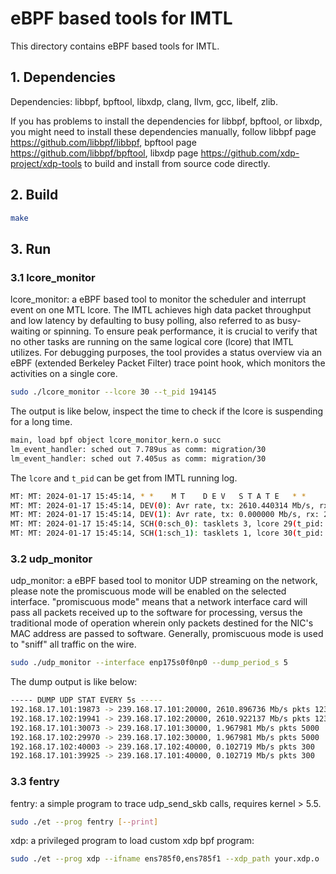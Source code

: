 # eBPF based tools for IMTL

This directory contains eBPF based tools for IMTL.

## 1. Dependencies

Dependencies: libbpf, bpftool, libxdp, clang, llvm, gcc, libelf, zlib.

If you has problems to install the dependencies for libbpf, bpftool, or libxdp, you might need to install these dependencies manually, follow libbpf page <https://github.com/libbpf/libbpf>, bpftool page <https://github.com/libbpf/bpftool>, libxdp page <https://github.com/xdp-project/xdp-tools> to build and install from source code directly.

## 2. Build

```bash
make
```

## 3. Run

### 3.1 lcore_monitor

lcore_monitor: a eBPF based tool to monitor the scheduler and interrupt event on one MTL lcore. The IMTL achieves high data packet throughput and low latency by defaulting to busy polling, also referred to as busy-waiting or spinning.
To ensure peak performance, it is crucial to verify that no other tasks are running on the same logical core (lcore) that IMTL utilizes. For debugging purposes, the tool provides a status overview via an eBPF (extended Berkeley Packet Filter) trace point hook, which monitors the activities on a single core.

```bash
sudo ./lcore_monitor --lcore 30 --t_pid 194145
```

The output is like below, inspect the time to check if the lcore is suspending for a long time.

```bash
main, load bpf object lcore_monitor_kern.o succ
lm_event_handler: sched out 7.789us as comm: migration/30
lm_event_handler: sched out 7.405us as comm: migration/30
```

The `lcore` and `t_pid` can be get from IMTL running log.

```bash
MT: MT: 2024-01-17 15:45:14, * *    M T    D E V   S T A T E   * *
MT: MT: 2024-01-17 15:45:14, DEV(0): Avr rate, tx: 2610.440314 Mb/s, rx: 0.000278 Mb/s, pkts, tx: 2465879, rx: 6
MT: MT: 2024-01-17 15:45:14, DEV(1): Avr rate, tx: 0.000000 Mb/s, rx: 2602.470600 Mb/s, pkts, tx: 0, rx: 2465811
MT: MT: 2024-01-17 15:45:14, SCH(0:sch_0): tasklets 3, lcore 29(t_pid: 190637), avg loop 105 ns
MT: MT: 2024-01-17 15:45:14, SCH(1:sch_1): tasklets 1, lcore 30(t_pid: 190638), avg loop 45 ns
```

### 3.2 udp_monitor

udp_monitor: a eBPF based tool to monitor UDP streaming on the network, please note the promiscuous mode will be enabled on the selected interface.
"promiscuous mode" means that a network interface card will pass all packets received up to the software for processing, versus the traditional mode of operation wherein only packets destined for the NIC's MAC address are passed to software. Generally, promiscuous mode is used to "sniff" all traffic on the wire.

```bash
sudo ./udp_monitor --interface enp175s0f0np0 --dump_period_s 5
```

The dump output is like below:

```bash
----- DUMP UDP STAT EVERY 5s -----
192.168.17.101:19873 -> 239.168.17.101:20000, 2610.896736 Mb/s pkts 1233168
192.168.17.102:19941 -> 239.168.17.102:20000, 2610.922137 Mb/s pkts 1233180
192.168.17.101:30073 -> 239.168.17.101:30000, 1.967981 Mb/s pkts 5000
192.168.17.102:29970 -> 239.168.17.102:30000, 1.967981 Mb/s pkts 5000
192.168.17.102:40003 -> 239.168.17.102:40000, 0.102719 Mb/s pkts 300
192.168.17.101:39925 -> 239.168.17.101:40000, 0.102719 Mb/s pkts 300
```

### 3.3 fentry

fentry: a simple program to trace udp_send_skb calls, requires kernel > 5.5.

```bash
sudo ./et --prog fentry [--print]
```

xdp: a privileged program to load custom xdp bpf program:

```bash
sudo ./et --prog xdp --ifname ens785f0,ens785f1 --xdp_path your.xdp.o
```
